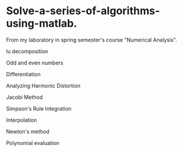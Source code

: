 # Solve-a-series-of-algorithms-using-matlab.

From my laboratory in spring semester's course "Numerical Analysis".

lu decomposition

Odd and even numbers

Differentiation

Analyzing Harmonic Distortion

Jacobi Method

Simpson's Rule Integration

Interpolation

Newton's method

Polynomial evaluation

